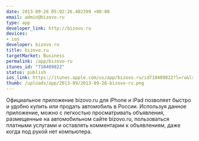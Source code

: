 ```yaml
--- 
date: 2013-09-26 05:02:26.402399 +00:00
email: admin@bizovo.ru
type: app
developer_link: http://bizovo.ru
devices: 
- ios
developer: bizovo.ru
title: bizovo.ru
targetMarket: Business
permalink: /app/bizovo-ru
itunes_id: "710409822"
status: publish
ios_link: https://itunes.apple.com/us/app/bizovo.ru/id710409822?l=ru&ls=1%26mt=8
thumb: /uploads/app/2013-09/2013-09-26-bizovo-ru.png
---
```


Официальное приложение bizovo.ru для iPhone и iPad позволяет быстро и удобно купить или продать автомобиль в России. Используя данное приложение, можно с легкостью просматривать объявления, размещенные на автомобильном сайте bizovo.ru, пользоваться платными услугами и оставлять комментарии к объявлениям, даже когда под рукой нет компьютера.
